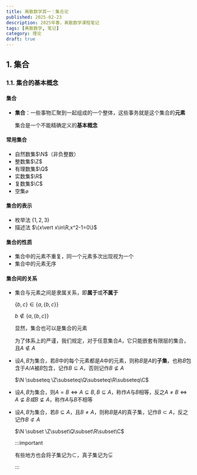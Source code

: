 ```yaml
---
title: 离散数学其一：集合论
published: 2025-02-23
description: 2025年春，离散数学课程笔记
tags: [离散数学, 笔记]
category: 理论
draft: true
---
```


## 1. 集合

### 1.1. 集合的基本概念

#### 集合

- **集合**：一些事物汇聚到一起组成的一个整体，这些事务就是这个集合的**元素**

  集合是一个不能精确定义的**基本概念**

#### 常用集合

- 自然数集$\N$（非负整数）
- 整数集$\Z$
- 有理数集$\Q$
- 实数集$\R$
- 复数集$\C$
- 空集$\varnothing$

#### 集合的表示

- 枚举法 $\{1,2,3\}$
- 描述法 $\{x\vert x\in\R,x^2-1=0\}$

#### 集合的性质

- 集合中的元素不重复，同一个元素多次出现视为一个
- 集合中的元素无序

#### 集合间的关系

- 集合与元素之间是隶属关系，即**属于**或**不属于**

  $\{b,c\}\in\{a,\{b,c\}\}$

  $b\notin\{a,\{b,c\}\}$

  显然，集合也可以是集合的元素

  为了体系上的严谨，我们规定，对于任意集合$A$，它只能嵌套有限层的集合，且$A\notin A$

- 设$A,B$为集合，若$B$中的每个元素都是$A$中的元素，则称$B$是$A$的**子集**，也称$B$包含于$A$/$A$被$B$包含，记作$B\subseteq A$，否则记作$B\not\subseteq A$

  $\N \subseteq \Z\subseteq\Q\subseteq\R\subseteq\C$

- 设$A,B$为集合，则$A=B\Longleftrightarrow A\subseteq B,B\subseteq A$，称作$A$与$B$相等，反之$A\ne B\Longleftrightarrow A\not\subseteq B或B\not\subseteq A$，称作$A$与$B$不相等

- 设$A,B$为集合，若$B\subseteq A$，且$B\neq A$，则称$B$是$A$的真子集，记作$B\subset A$，反之记作$B\not\subset A$

  $\N \subset \Z\subset\Q\subset\R\subset\C$

  :::important

  有些地方也会将子集记为$\subset$，真子集记为$\subsetneq$

  :::